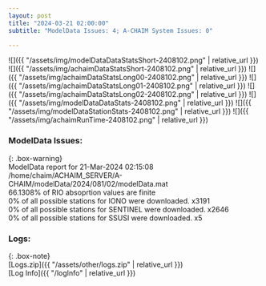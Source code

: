 ```yaml
---
layout: post
title: "2024-03-21 02:00:00"
subtitle: "ModelData Issues: 4; A-CHAIM System Issues: 0"

---
```


![]({{ "/assets/img/modelDataDataStatsShort-2408102.png" | relative_url }})
![]({{ "/assets/img/achaimDataStatsShort-2408102.png" | relative_url }})
![]({{ "/assets/img/achaimDataStatsLong00-2408102.png" | relative_url }})
![]({{ "/assets/img/achaimDataStatsLong01-2408102.png" | relative_url }})
![]({{ "/assets/img/achaimDataStatsLong02-2408102.png" | relative_url }})
![]({{ "/assets/img/modelDataDataStats-2408102.png" | relative_url }})
![]({{ "/assets/img/modelDataStationStats-2408102.png" | relative_url }})
![]({{ "/assets/img/achaimRunTime-2408102.png" | relative_url }})


### ModelData Issues:  
  
{: .box-warning}  
 ModelData report for 21-Mar-2024 02:15:08   
 /home/chaim/ACHAIM_SERVER/A-CHAIM/modelData/2024/081/02/modelData.mat   
 66.1308% of RIO absoprtion values are finite   
 0% of all possible stations for IONO were downloaded. x3191   
 0% of all possible stations for SENTINEL were downloaded. x2646   
 0% of all possible stations for SSUSI were downloaded. x5   
  


### Logs:  
  
{: .box-note}  
[Logs.zip]({{ "/assets/other/logs.zip" | relative_url }})  
[Log Info]({{ "/logInfo" | relative_url }})  
